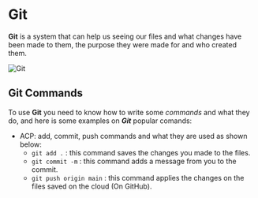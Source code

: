 # Git
**Git** is a system that can help us seeing our files and what changes have been made to them, the purpose they were made for and who created them.

![Git](https://codexitos.com/wp-content/uploads/2019/10/blog-What-is-github-and-why-you-should-use-it..png)

## Git Commands
To use **Git** you need to know how to write some *commands* and what they do, and here is some examples on ***Git*** popular comands:
* ACP: add, commit, push commands and what they are used as shown below:
  * `git add .` : this command saves the changes you made to the files.
  * `git commit -m` : this command adds a message from you to the commit.
  * `git push origin main` : this command applies the changes on the files saved on the cloud (On GitHub).